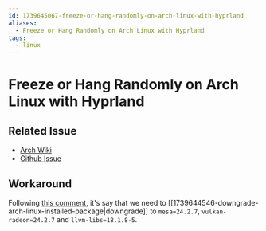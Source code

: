 ```yaml
---
id: 1739645067-freeze-or-hang-randomly-on-arch-linux-with-hyprland
aliases:
  - Freeze or Hang Randomly on Arch Linux with Hyprland
tags:
  - linux
---
```


# Freeze or Hang Randomly on Arch Linux with Hyprland

## Related Issue

- [Arch Wiki](https://bbs.archlinux.org/viewtopic.php?pid=2223890#p2223890)
- [Github Issue](https://github.com/hyprwm/Hyprland/issues/8930)

## Workaround

Following [this comment](https://github.com/hyprwm/Hyprland/issues/8930#issuecomment-2613358236), it's say that we need to [[1739644546-downgrade-arch-linux-installed-package|downgrade]] to `mesa=24.2.7`, `vulkan-radeon=24.2.7` and `llvm-libs=18.1.8-5`.